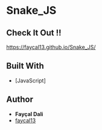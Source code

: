 # Snake_JS
## Check It Out !! 
 https://faycal13.github.io/Snake_JS/
## Built With
* [JavaScript]
## Author
* **Fayçal Dali**
* [faycal13](https://github.com/faycal13)
